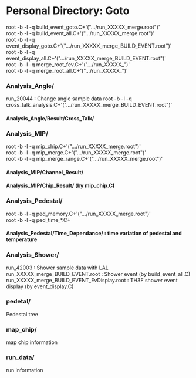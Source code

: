 # Personal Directory: Goto

root -b -l -q build_event_goto.C+'(".../run_XXXXX_merge.root")'  
root -b -l -q build_event_all.C+'(".../run_XXXXX_merge.root")'  
root -b -l -q event_display_goto.C+'(".../run_XXXXX_merge_BUILD_EVENT.root")'  
root -b -l -q event_display_all.C+'(".../run_XXXXX_merge_BUILD_EVENT.root")'  
root -b -l -q merge_root_fev.C+'(".../run_XXXXX_")'  
root -b -l -q merge_root_all.C+'(".../run_XXXXX_")'  


### Analysis_Angle/
run_20044 : Change angle sample data
root -b -l -q cross_talk_analysis.C+'(".../run_XXXXX_merge_BUILD_EVENT.root")'  
#### Analysis_Angle/Result/Cross_Talk/

### Analysis_MIP/
root -b -l -q mip_chip.C+'(".../run_XXXXX_merge.root")'  
root -b -l -q mip_merge.C+'(".../run_XXXXX_merge.root")'  
root -b -l -q mip_merge_range.C+'(".../run_XXXXX_merge.root")'  
#### Analysis_MIP/Channel_Result/
#### Analysis_MIP/Chip_Result/ (by mip_chip.C)

### Analysis_Pedestal/
root -b -l -q ped_memory.C+'(".../run_XXXXX_merge.root")'  
root -b -l -q ped_time_*.C+  
#### Analysis_Pedestal/Time_Dependance/ : time variation of pedestal and temperature  

### Analysis_Shower/
run_42003 : Shower sample data with LAL  
run_XXXXX_merge_BUILD_EVENT.root : Shower event (by build_event_all.C)  
run_XXXXX_merge_BUILD_EVENT_EvDisplay.root : TH3F shower event display (by event_display.C)  

### pedetal/
Pedestal tree 

### map_chip/
map chip information

### run_data/
run information   
